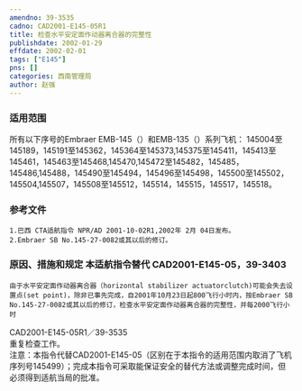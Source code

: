 ```yaml
---
amendno: 39-3535  
cadno: CAD2001-E145-05R1  
title: 检查水平安定面作动器离合器的完整性  
publishdate: 2002-01-29  
effdate: 2002-02-01  
tags: ["E145"]  
pns: []  
categories: 西南管理局  
author: 赵强  
---
```

  
### 适用范围  
所有以下序号的Embraer EMB-145（）和EMB-135（）系列飞机：
145004至145189，145191至145362，145364至145373,145375至145411，145413至145461，145463至145468,145470,145472至145482，145485，145486,145488，145490至145494，145496至145498，145500至145502，145504,145507，145508至145512，145514，145515，145517，145518。  
  
<!--more-->  
### 参考文件  
    1.巴西 CTA适航指令 NPR/AD 2001-10-02R1,2002年 2月 04日发布。  
    2.Embraer SB No.145-27-0082或其以后的修订。  
  
### 原因、措施和规定 本适航指令替代 CAD2001-E145-05，39-3403  
    由于水平安定面作动器离合器（horizontal stabilizer actuatorclutch)可能会失去设置点(set point)，除非已事先完成，自2001年10月23日起800飞行小时内，按Embraer SB No.145-27-0082或其以后的修订，检查水平安定面作动器离合器的完整性，并每2000飞行小时  
  CAD2001-E145-05R1／39-3535  
重复检查工作。  
    注意：本指令代替CAD2001-E145-05（区别在于本指令的适用范围内取消了飞机序列号145499）；完成本指令可采取能保证安全的替代方法或调整完成时间，但必须得到适航当局的批准。  
